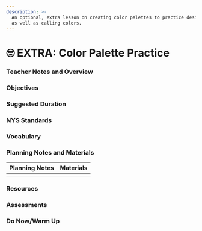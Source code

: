 ```yaml
---
description: >-
  An optional, extra lesson on creating color palettes to practice design skills
  as well as calling colors.
---
```


# 🤓 EXTRA: Color Palette Practice

### Teacher Notes and Overview



### Objectives



### Suggested Duration



### NYS Standards



### Vocabulary



### Planning Notes and Materials

| Planning Notes | Materials |
| :------------: | :-------: |
|                |           |

### Resources



### Assessments



### Do Now/Warm Up
